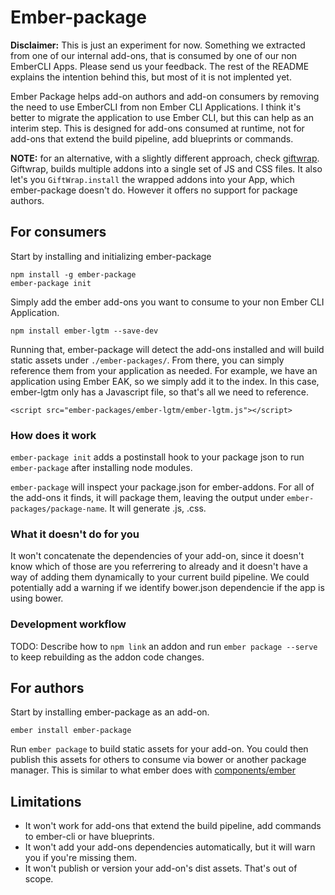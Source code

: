 # Ember-package

**Disclaimer:** This is just an experiment for now. Something we extracted from one of our internal add-ons, that is consumed by one of our non EmberCLI Apps. Please send us your feedback. The rest of the README explains the intention behind this, but most of it is not implented yet.

Ember Package helps add-on authors and add-on consumers by removing the need to use EmberCLI from non Ember CLI Applications. I think it's better to migrate the application to use Ember CLI, but this can help as an interim step. This is designed for add-ons consumed at runtime, not for add-ons that extend the build pipeline, add blueprints or commands.

**NOTE:** for an alternative, with a slightly different approach, check [giftwrap](https://github.com/ef4/ember-giftwrap/issues/new). Giftwrap, builds multiple addons into a single set of JS and CSS files. It also let's you `GiftWrap.install` the wrapped addons into your App, which ember-package doesn't do. However it offers no support for package authors.

## For consumers

Start by installing and initializing ember-package

```
npm install -g ember-package
ember-package init
```

Simply add the ember add-ons you want to consume to your non Ember CLI Application.


```
npm install ember-lgtm --save-dev
```

Running that, ember-package will detect the add-ons installed and will build static assets under `./ember-packages/`. From there, you can simply reference them from your application as needed. For example, we have an application using Ember EAK, so we simply add it to the index. In this case, ember-lgtm only has a Javascript file, so that's all we need to reference.

```
<script src="ember-packages/ember-lgtm/ember-lgtm.js"></script>
```

### How does it work

`ember-package init` adds a postinstall hook to your package json to run `ember-package` after installing node modules.

`ember-package` will inspect your package.json for ember-addons. For all of the add-ons it finds, it will package them, leaving the output under `ember-packages/package-name`. It will generate .js, .css.

### What it doesn't do for you

It won't concatenate the dependencies of your add-on, since it doesn't know which of those are you referrering to already and it doesn't have a way of adding them dynamically to your current build pipeline. We could potentially add a warning if we identify bower.json dependencie if the app is using bower.

### Development workflow

TODO: Describe how to `npm link` an addon and run `ember package --serve` to keep rebuilding as the addon code changes.

## For authors

Start by installing ember-package as an add-on.

```
ember install ember-package
```

Run `ember package` to build static assets for your add-on. You could then publish this assets for others to consume via bower or another package manager. This is similar to what ember does with [components/ember](https://github.com/components/ember)

## Limitations

* It won't work for add-ons that extend the build pipeline, add commands to ember-cli or have blueprints.
* It won't add your add-ons dependencies automatically, but it will warn you if you're missing them.
* It won't publish or version your add-on's dist assets. That's out of scope.
